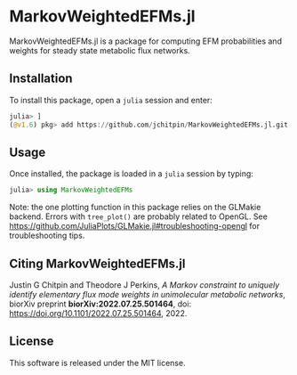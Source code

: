 # MarkovWeightedEFMs.jl

MarkovWeightedEFMs.jl is a package for computing EFM probabilities and weights for steady state metabolic flux networks.

## Installation

To install this package, open a `julia` session and enter:

```julia
julia> ]
(@v1.6) pkg> add https://github.com/jchitpin/MarkovWeightedEFMs.jl.git
```

## Usage

Once installed, the package is loaded in a `julia` session by typing:

```julia
julia> using MarkovWeightedEFMs
```

Note: the one plotting function in this package relies on the GLMakie backend. Errors with `tree_plot()` are probably related to OpenGL. See <https://github.com/JuliaPlots/GLMakie.jl#troubleshooting-opengl> for troubleshooting tips.

## Citing MarkovWeightedEFMs.jl

Justin G Chitpin and Theodore J Perkins,
*A Markov constraint to uniquely identify elementary flux mode weights in unimolecular metabolic networks*, biorXiv preprint **biorXiv:2022.07.25.501464**, doi: https://doi.org/10.1101/2022.07.25.501464, 2022.

## License

This software is released under the MIT license.
